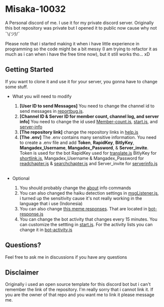 <p align="center">
</p>

# Misaka-10032
A Personal discord of me. I use it for my private discord server.
Originally this bot repository was private but I opened it to public now cause why not ¯\\_(ツ)_/¯

Please note that i started making it when i have little experience in programming so the code might be a bit messy (I am trying to refactor it as much as i can when i have the free time now), but it still works tho... xD

## Getting Started
If you want to clone it and use it for your server, you gonna have to change some stuff.

   - What you will need to modify
     1. **[User ID to send Messages]** You need to change the channel id to send messages in [reportbug.js](https://github.com/Dadangdut33/Misaka-10032/blob/main/modules/general/commands/info-bot/reportbug.js). 
     2. **[Channel ID & Server ID for member count, channel log, and server info]** You need to change the id used [Member-count.js](https://github.com/Dadangdut33/Misaka-10032/blob/main/modules/general/events/member-count.js), [start.js](https://github.com/Dadangdut33/Misaka-10032/blob/main/modules/general/events/start.js), and [server-info](https://github.com/Dadangdut33/Misaka-10032/blob/main/modules/general/events/server-info.js) 
     3. **[The repository link]** change the repository links in [help.js](https://github.com/Dadangdut33/Misaka-10032/blob/main/modules/general/commands/info-bot/help.js) 
     4. **[The .env]** The .env contains many sensitive information. You need to create a .env file and add **Token**, **RapidKey**, **BitlyKey**, **Mangadex_Username**, **Mangadex_Password**, & **Server_invite**. Token is used for the bot RapidKey used for [translate.js](https://github.com/Dadangdut33/Misaka-10032/blob/main/modules/general/commands/tool/translate.js) BitlyKey for [shortlink.js](https://github.com/Dadangdut33/Misaka-10032/blob/main/modules/general/commands/tool/shortlink.js), Mangadex_Username & Mangadex_Password for [readchapter.js](https://github.com/Dadangdut33/Misaka-10032/blob/main/modules/general/commands/manga/readchapter.js) & [searchchapter.js](https://github.com/Dadangdut33/Misaka-10032/blob/main/modules/general/commands/manga/searchchapter.js) and Server_invite for [serverinfo.js](https://github.com/Dadangdut33/Misaka-10032/blob/main/modules/general/commands/info-server/serverinfo.js)
     <br/>
     
   - Optional
     1. You should probably change the [about](https://github.com/Dadangdut33/Misaka-10032/blob/main/modules/general/commands/info-bot/about.js) info commands
     2. You can also changed the haiku detection settings in [msgListener.js](https://github.com/Dadangdut33/Misaka-10032/blob/main/modules/general/events/types/msgListener.js), i turned up the sensitivity cause it's not really working in the language that i use (Indonesia)
     3. You can also change [this meme responses](https://img-comment-fun.9cache.com/media/aOv2bpN/axNG6q5j_700w_0.jpg). That are located in [bot-response.js](https://github.com/Dadangdut33/Misaka-10032/blob/main/modules/general/events/types/bot-response.js)
     4. You can change the bot activity that changes every 15 minutes. You can customize the settting in [start.js](https://github.com/Dadangdut33/Misaka-10032/blob/main/modules/general/events/start.js). For the activity lists you can change it in [bot-activity.js](https://github.com/Dadangdut33/Misaka-10032/blob/main/modules/general/events/bot-activity.js)
     
## Questions?
Feel free to ask me in discussions if you have any questions

## Disclaimer
Originally i used an open source template for this discord bot but i can't remember the link of the repository. I'm really sorry that i cannot link it. If you are the owner of that repo and you want me to link it please message me.<br/><br/>
